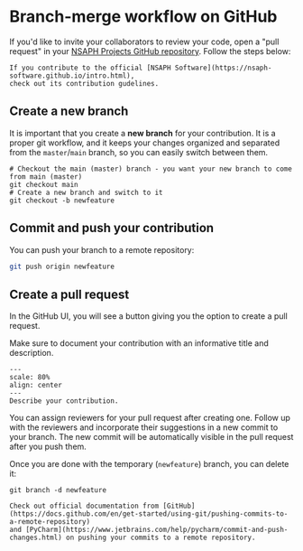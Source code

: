# Branch-merge workflow on GitHub

If you'd like to invite your collaborators to review your code, open a "pull request" in your 
[NSAPH Projects GitHub repository](https://github.com/NSAPH-Projects). Follow the steps below:

```{note}
If you contribute to the official [NSAPH Software](https://nsaph-software.github.io/intro.html), 
check out its contribution gudelines. 
```

## Create a new branch

It is important that you create a **new branch** for your contribution. It is a proper git workflow, 
and it keeps your changes organized and separated from the `master`/`main` branch, 
so you can easily switch between them.

```
# Checkout the main (master) branch - you want your new branch to come from main (master)
git checkout main
# Create a new branch and switch to it
git checkout -b newfeature
```

## Commit and push your contribution

You can push your branch to a remote repository:

```bash
git push origin newfeature
```

## Create a pull request

In the GitHub UI, you will see a button giving you the option to create a pull request.

Make sure to document your contribution with an informative title and description.

```{figure} imgs/fork_pr_docs.png
---
scale: 80%
align: center 
---
Describe your contribution.
```

You can assign reviewers for your pull request after creating one. Follow up with the reviewers and incorporate 
their suggestions in a new commit to your branch. The new commit will be automatically visible in the 
pull request after you push them.

Once you are done with the temporary (`newfeature`) branch, you can delete it:
```
git branch -d newfeature
```

```{note}
Check out official documentation from [GitHub](https://docs.github.com/en/get-started/using-git/pushing-commits-to-a-remote-repository) 
and [PyCharm](https://www.jetbrains.com/help/pycharm/commit-and-push-changes.html) on pushing your commits to a remote repository.
```
